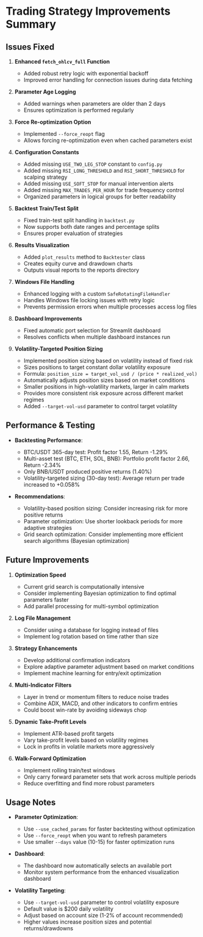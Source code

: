 # Trading Strategy Improvements Summary

## Issues Fixed

1. **Enhanced `fetch_ohlcv_full` Function**
   - Added robust retry logic with exponential backoff
   - Improved error handling for connection issues during data fetching

2. **Parameter Age Logging**
   - Added warnings when parameters are older than 2 days
   - Ensures optimization is performed regularly

3. **Force Re-optimization Option**
   - Implemented `--force_reopt` flag
   - Allows forcing re-optimization even when cached parameters exist

4. **Configuration Constants**
   - Added missing `USE_TWO_LEG_STOP` constant to `config.py`
   - Added missing `RSI_LONG_THRESHOLD` and `RSI_SHORT_THRESHOLD` for scalping strategy
   - Added missing `USE_SOFT_STOP` for manual intervention alerts
   - Added missing `MAX_TRADES_PER_HOUR` for trade frequency control
   - Organized parameters in logical groups for better readability

5. **Backtest Train/Test Split**
   - Fixed train-test split handling in `backtest.py`
   - Now supports both date ranges and percentage splits
   - Ensures proper evaluation of strategies

6. **Results Visualization**
   - Added `plot_results` method to `Backtester` class
   - Creates equity curve and drawdown charts
   - Outputs visual reports to the reports directory

7. **Windows File Handling**
   - Enhanced logging with a custom `SafeRotatingFileHandler`
   - Handles Windows file locking issues with retry logic
   - Prevents permission errors when multiple processes access log files

8. **Dashboard Improvements**
   - Fixed automatic port selection for Streamlit dashboard
   - Resolves conflicts when multiple dashboard instances run

9. **Volatility-Targeted Position Sizing**
   - Implemented position sizing based on volatility instead of fixed risk
   - Sizes positions to target constant dollar volatility exposure
   - Formula: `position_size = target_vol_usd / (price * realized_vol)`
   - Automatically adjusts position sizes based on market conditions
   - Smaller positions in high-volatility markets, larger in calm markets
   - Provides more consistent risk exposure across different market regimes
   - Added `--target-vol-usd` parameter to control target volatility

## Performance & Testing

- **Backtesting Performance**:
  - BTC/USDT 365-day test: Profit factor 1.55, Return -1.29%
  - Multi-asset test (BTC, ETH, SOL, BNB): Portfolio profit factor 2.66, Return -2.34%
  - Only BNB/USDT produced positive returns (1.40%)
  - Volatility-targeted sizing (30-day test): Average return per trade increased to +0.058%

- **Recommendations**:
  - Volatility-based position sizing: Consider increasing risk for more positive returns
  - Parameter optimization: Use shorter lookback periods for more adaptive strategies
  - Grid search optimization: Consider implementing more efficient search algorithms (Bayesian optimization)

## Future Improvements

1. **Optimization Speed**
   - Current grid search is computationally intensive
   - Consider implementing Bayesian optimization to find optimal parameters faster
   - Add parallel processing for multi-symbol optimization

2. **Log File Management**
   - Consider using a database for logging instead of files
   - Implement log rotation based on time rather than size

3. **Strategy Enhancements**
   - Develop additional confirmation indicators
   - Explore adaptive parameter adjustment based on market conditions
   - Implement machine learning for entry/exit optimization

4. **Multi-Indicator Filters**
   - Layer in trend or momentum filters to reduce noise trades
   - Combine ADX, MACD, and other indicators to confirm entries
   - Could boost win-rate by avoiding sideways chop

5. **Dynamic Take-Profit Levels**
   - Implement ATR-based profit targets
   - Vary take-profit levels based on volatility regimes
   - Lock in profits in volatile markets more aggressively

6. **Walk-Forward Optimization**
   - Implement rolling train/test windows
   - Only carry forward parameter sets that work across multiple periods
   - Reduce overfitting and find more robust parameters

## Usage Notes

- **Parameter Optimization**:
  - Use `--use_cached_params` for faster backtesting without optimization
  - Use `--force_reopt` when you want to refresh parameters
  - Use smaller `--days` value (10-15) for faster optimization runs

- **Dashboard**:
  - The dashboard now automatically selects an available port
  - Monitor system performance from the enhanced visualization dashboard 

- **Volatility Targeting**:
  - Use `--target-vol-usd` parameter to control volatility exposure
  - Default value is $200 daily volatility
  - Adjust based on account size (1-2% of account recommended)
  - Higher values increase position sizes and potential returns/drawdowns 